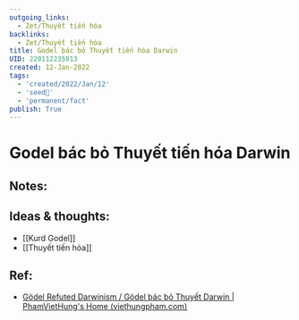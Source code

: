 ```yaml
---
outgoing_links:
  - Zet/Thuyết tiến hóa
backlinks:
  - Zet/Thuyết tiến hóa
title: Godel bác bỏ Thuyết tiến hóa Darwin
UID: 220112235013
created: 12-Jan-2022
tags:
  - 'created/2022/Jan/12'
  - 'seed🥜'
  - 'permanent/fact'
publish: True
---
```

# Godel bác bỏ Thuyết tiến hóa Darwin

## Notes:


## Ideas & thoughts:
- [[Kurd Godel]]
- [[Thuyết tiến hóa]]

## Ref:
- [Gödel Refuted Darwinism / Gödel bác bỏ Thuyết Darwin | PhamVietHung's Home (viethungpham.com)](https://viethungpham.com/2020/09/23/godel-refuted-darwinism-godel-bac-bo-thuyet-darwin/)
